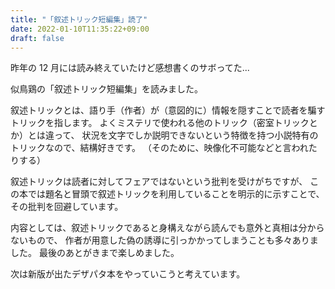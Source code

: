 ```yaml
---
title: "「叙述トリック短編集」読了"
date: 2022-01-10T11:35:22+09:00
draft: false
---
```


昨年の 12 月には読み終えていたけど感想書くのサボってた...

似鳥鶏の「叙述トリック短編集」を読みました。

叙述トリックとは、語り手（作者）が（意図的に）情報を隠すことで読者を騙すトリックを指します。
よくミステリで使われる他のトリック（密室トリックとか）とは違って、
状況を文字でしか説明できないという特徴を持つ小説特有のトリックなので、結構好きです。
（そのために、映像化不可能などと言われたりする）

叙述トリックは読者に対してフェアではないという批判を受けがちですが、
この本では題名と冒頭で叙述トリックを利用していることを明示的に示すことで、その批判を回避しています。

内容としては、叙述トリックであると身構えながら読んでも意外と真相は分からないもので、
作者が用意した偽の誘導に引っかかってしまうことも多々ありました。
最後のあとがきまで楽しめました。

次は新版が出たデザパタ本をやっていこうと考えています。
